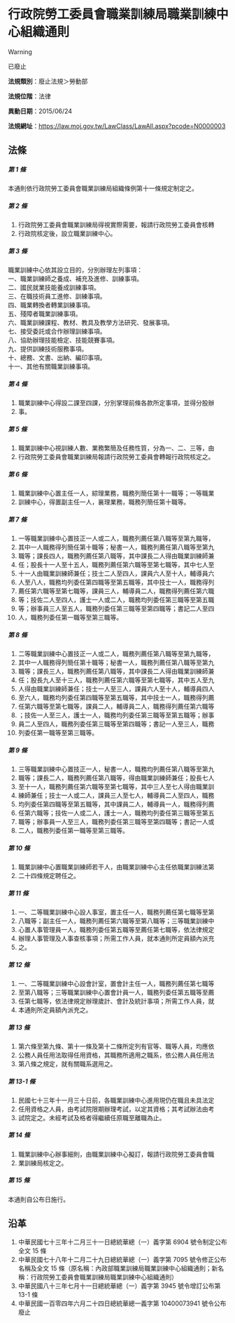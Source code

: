 # 行政院勞工委員會職業訓練局職業訓練中心組織通則


> [!WARNING]
> 已廢止


**法規類別**：廢止法規＞勞動部

**法規位階**：法律

**異動日期**：2015/06/24  

**法規網址**：https://law.moj.gov.tw/LawClass/LawAll.aspx?pcode=N0000003



## 法條
##### 第 1 條
本通則依行政院勞工委員會職業訓練局組織條例第十一條規定制定之。

##### 第 2 條
1. 行政院勞工委員會職業訓練局得視實際需要，報請行政院勞工委員會核轉
1. 行政院核定後，設立職業訓練中心。

##### 第 3 條
職業訓練中心依其設立目的，分別辦理左列事項：  
一、職業訓練師之養成、補充及進修、訓練事項。  
二、國民就業技能養成訓練事項。  
三、在職技術員工進修、訓練事項。  
四、職業轉換者轉業訓練事項。  
五、殘障者職業訓練事項。  
六、職業訓練課程、教材、教具及教學方法研究、發展事項。  
七、接受委託或合作辦理訓練事項。  
八、協助辦理技能檢定、技能競賽事項。  
九、提供訓練技術服務事項。  
十、總務、文書、出納、編印事項。  
十一、其他有關職業訓練事項。

##### 第 4 條
1. 職業訓練中心得設二課至四課，分別掌理前條各款所定事項，並得分股辦
1. 事。

##### 第 5 條
1. 職業訓練中心視訓練人數、業務繁簡及任務性質，分為一、二、三等，由
1. 行政院勞工委員會職業訓練局報請行政院勞工委員會轉報行政院核定之。

##### 第 6 條
1. 職業訓練中心置主任一人，綜理業務，職務列簡任第十一職等；一等職業
1. 訓練中心，得置副主任一人，襄理業務，職務列簡任第十職等。

##### 第 7 條
1. 一等職業訓練中心置技正一人或二人，職務列薦任第八職等至第九職等，
1. 其中一人職務得列簡任第十職等；秘書一人，職務列薦任第八職等至第九
1. 職等；課長四人，職務列薦任第八職等，其中課長二人得由職業訓練師兼
1. 任；股長十一人至十五人，職務列薦任第六職等至第七職等，其中七人至
1. 十一人由職業訓練師兼任；技士二人至四人，課員六人至十人，輔導員六
1. 人至八人，職務均列委任第四職等至第五職等，其中技士一人，職務得列
1. 薦任第六職等至第七職等，課員三人，輔導員二人，職務得列薦任第六職
1. 等；技佐二人至四人，護士一人或二人，職務均列委任第三職等至第五職
1. 等；辦事員三人至五人，職務列委任第三職等至第四職等；書記二人至四
1. 人，職務列委任第一職等至第三職等。

##### 第 8 條
1. 二等職業訓練中心置技正一人或二人，職務列薦任第八職等至第九職等，
1. 其中一人職務得列簡任第十職等；秘書一人，職務列薦任第八職等至第九
1. 職等；課長三人，職務列薦任第八職等，其中課長二人得由職業訓練師兼
1. 任；股長九人至十三人，職務列薦任第六職等至第七職等，其中五人至九
1. 人得由職業訓練師兼任；技士一人至三人，課員六人至十人，輔導員四人
1. 至六人，職務均列委任第四職等至第五職等，其中技士一人，職務得列薦
1. 任第六職等至第七職等，課員二人，輔導員二人，職務得列薦任第六職等
1. ；技佐一人至三人，護士一人，職務均列委任第三職等至第五職等；辦事
1. 員二人至四人，職務列委任第三職等至第四職等；書記一人至三人，職務
1. 列委任第一職等至第三職等。

##### 第 9 條
1. 三等職業訓練中心置技正一人，秘書一人，職務均列薦任第八職等至第九
1. 職等；課長二人，職務列薦任第八職等，得由職業訓練師兼任；股長七人
1. 至十一人，職務列薦任第六職等至第七職等，其中三人至七人得由職業訓
1. 練師兼任；技士一人或二人，課員三人至七人，輔導員二人至四人，職務
1. 均列委任第四職等至第五職等，其中課員二人，輔導員一人，職務得列薦
1. 任第六職等；技佐一人或二人，護士一人，職務均列委任第三職等至第五
1. 職等；辦事員一人至三人，職務列委任第三職等至第四職等；書記一人或
1. 二人，職務列委任第一職等至第三職等。

##### 第 10 條
1. 職業訓練中心置職業訓練師若干人，由職業訓練中心主任依職業訓練法第
1. 二十四條規定聘任之。

##### 第 11 條
1. 一、二等職業訓練中心設人事室，置主任一人，職務列薦任第七職等至第
1. 八職等；副主任一人，職務列薦任第六職等至第八職等；三等職業訓練中
1. 心置人事管理員一人，職務列委任第五職等至薦任第七職等，依法律規定
1. 辦理人事管理及人事查核事項；所需工作人員，就本通則所定員額內派充
1. 之。

##### 第 12 條
1. 一、二等職業訓練中心設會計室，置會計主任一人，職務列薦任第七職等
1. 至第八職等；三等職業訓練中心置會計員一人，職務列委任第五職等至薦
1. 任第七職等，依法律規定辦理歲計、會計及統計事項；所需工作人員，就
1. 本通則所定員額內派充之。

##### 第 13 條
1. 第六條至第九條、第十一條及第十二條所定列有官等、職等人員，均應依
1. 公務人員任用法取得任用資格，其職務所適用之職系，依公務人員任用法
1. 第八條之規定，就有關職系選用之。

##### 第 13-1 條
1. 民國七十三年十一月三十日前，各職業訓練中心進用現仍在職且未具法定
1. 任用資格之人員，由考試院限期辦理考試，以定其資格；其考試辦法由考
1. 試院定之。未經考試及格者得繼續任原職至離職為止。

##### 第 14 條
1. 職業訓練中心辦事細則，由職業訓練中心擬訂，報請行政院勞工委員會職
1. 業訓練局核定之。

##### 第 15 條
本通則自公布日施行。

## 沿革
1. 中華民國七十三年十二月三十一日總統華總（一）義字第 6904 號令制定公布全文 15 條
1. 中華民國七十八年十二月二十九日總統華總（一）義字第 7095 號令修正公布名稱及全文 15 條（原名稱：內政部職業訓練局職業訓練中心組織通則；新名稱：行政院勞工委員會職業訓練局職業訓練中心組織通則）
1. 中華民國八十三年七月十一日總統華總（一）義字第 3945 號令增訂公布第 13-1 條
1. 中華民國一百零四年六月二十四日總統華總一義字第 10400073941  號令公布廢止

